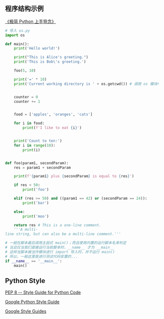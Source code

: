 ## 程序结构示例

[《极简 Python 上手导念》](http://wiki.zoomquiet.io/pythonic/MinimalistPyStart?from=timeline&isappinstalled=0)

```python
# 导入 os.py
import os

def main():
    print('Hello world!')

    print("This is Alice's greeting.")
    print('This is Bob\'s greeting.')

    foo(5, 10)

    print('=' * 10)
    print('Current working directory is ' + os.getcwd()) # 调用 os 模块中的函式


    counter = 0
    counter += 1


    food = ['apples', 'oranges', 'cats']

    for i in food:
        print(f'I like to eat {i}')


    print('Count to ten:')
    for i in range(10):
        print(i)


def foo(param1, secondParam):
    res = param1 + secondParam

    print(f'{param1} plus {secondParam} is equal to {res}')

    if res < 50:
        print('foo')

    elif (res >= 50) and ((param1 == 42) or (secondParam == 24)):
        print('bar')

    else:
        print('moo')

    return res # This is a one-line comment.
    '''A multi-
line string, but can also be a multi-line comment.'''

# 一般在脚本最后调用主函式 main()；而且使用内置的运行脚本名来判定
# 当且仅当我们直接运行当前脚本时，__name__ 才为 __main__
# 这样当脚本被当作模块进行 import 导入时，并不运行 main()
# 所以，一般这里是进行测试代码安置的...
if __name__ == '__main__':
    main()
```

## Python Style

[PEP 8 -- Style Guide for Python Code](https://www.python.org/dev/peps/pep-0008/)

[Google Python Style Guide](https://google.github.io/styleguide/pyguide.html)

[Google Style Guides](https://github.com/google/styleguide)
